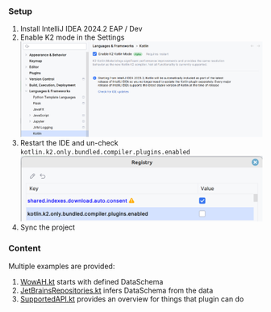 ### Setup

1. Install IntelliJ IDEA 2024.2 EAP / Dev
2. Enable K2 mode in the Settings
![img.png](img.png)
3. Restart the IDE and un-check `kotlin.k2.only.bundled.compiler.plugins.enabled`
![img_1.png](img_1.png)
4. Sync the project 

### Content

Multiple examples are provided: 

1. [WowAH.kt](src%2Fmain%2Fkotlin%2FWowAH.kt) starts with defined DataSchema 
2. [JetBrainsRepositories.kt](src%2Fmain%2Fkotlin%2FJetBrainsRepositories.kt) infers DataSchema from the data
3. [SupportedAPI.kt](src%2Fmain%2Fkotlin%2FSupportedAPI.kt) provides an overview for things that plugin can do